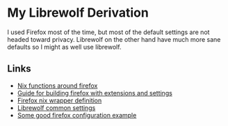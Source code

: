 # My Librewolf Derivation

I used Firefox most of the time, but most of the default settings are not
headed toward privacy. Librewolf on the other hand have much more sane defaults
so I might as well use librewolf.

## Links

- [Nix functions around firefox](https://ryantm.github.io/nixpkgs/builders/packages/firefox/)
- [Guide for building firefox with extensions and settings](https://discourse.nixos.org/t/declare-firefox-extensions-and-settings/36265)
- [Firefox nix wrapper definition](https://github.com/NixOS/nixpkgs/blob/nixos-24.05/pkgs/applications/networking/browsers/firefox/wrapper.nix)
- [Librewolf common settings](https://librewolf.net/docs/settings/)
- [Some good firefox configuration example](https://github.com/chayleaf/dotfiles/blob/543611983cd66449378ada55e33d6d0bff7a6e55/home/modules/firefox.nix#L8)
